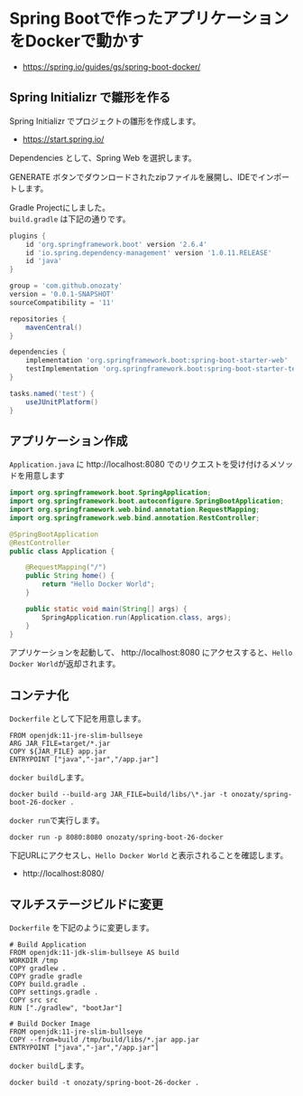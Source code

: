 # Spring Bootで作ったアプリケーションをDockerで動かす

* https://spring.io/guides/gs/spring-boot-docker/

## Spring Initializr で雛形を作る

Spring Initializr でプロジェクトの雛形を作成します。

* https://start.spring.io/

Dependencies として、Spring Web を選択します。

GENERATE ボタンでダウンロードされたzipファイルを展開し、IDEでインポートします。

Gradle Projectにしました。  
`build.gradle` は下記の通りです。

```gradle
plugins {
	id 'org.springframework.boot' version '2.6.4'
	id 'io.spring.dependency-management' version '1.0.11.RELEASE'
	id 'java'
}

group = 'com.github.onozaty'
version = '0.0.1-SNAPSHOT'
sourceCompatibility = '11'

repositories {
	mavenCentral()
}

dependencies {
	implementation 'org.springframework.boot:spring-boot-starter-web'
	testImplementation 'org.springframework.boot:spring-boot-starter-test'
}

tasks.named('test') {
	useJUnitPlatform()
}
```

## アプリケーション作成

`Application.java` に http://localhost:8080 でのリクエストを受け付けるメソッドを用意します

```java
import org.springframework.boot.SpringApplication;
import org.springframework.boot.autoconfigure.SpringBootApplication;
import org.springframework.web.bind.annotation.RequestMapping;
import org.springframework.web.bind.annotation.RestController;

@SpringBootApplication
@RestController
public class Application {

    @RequestMapping("/")
    public String home() {
        return "Hello Docker World";
    }

    public static void main(String[] args) {
        SpringApplication.run(Application.class, args);
    }
}
```

アプリケーションを起動して、 http://localhost:8080 にアクセスすると、`Hello Docker World`が返却されます。

## コンテナ化

`Dockerfile` として下記を用意します。

```
FROM openjdk:11-jre-slim-bullseye
ARG JAR_FILE=target/*.jar
COPY ${JAR_FILE} app.jar
ENTRYPOINT ["java","-jar","/app.jar"]
```

`docker build`します。

```
docker build --build-arg JAR_FILE=build/libs/\*.jar -t onozaty/spring-boot-26-docker .
```

`docker run`で実行します。

```
docker run -p 8080:8080 onozaty/spring-boot-26-docker
```

下記URLにアクセスし、`Hello Docker World` と表示されることを確認します。

* http://localhost:8080/

## マルチステージビルドに変更

`Dockerfile` を下記のように変更します。

```
# Build Application
FROM openjdk:11-jdk-slim-bullseye AS build
WORKDIR /tmp
COPY gradlew .
COPY gradle gradle
COPY build.gradle .
COPY settings.gradle .
COPY src src
RUN ["./gradlew", "bootJar"]

# Build Docker Image
FROM openjdk:11-jre-slim-bullseye
COPY --from=build /tmp/build/libs/*.jar app.jar
ENTRYPOINT ["java","-jar","/app.jar"]
```

`docker build`します。

```
docker build -t onozaty/spring-boot-26-docker .
```
